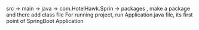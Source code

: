 src -> main -> java -> com.HotelHawk.Sprin -> packages ,   make a package and there add class file
For running project, run Application.java file, its first point of SpringBoot Application
